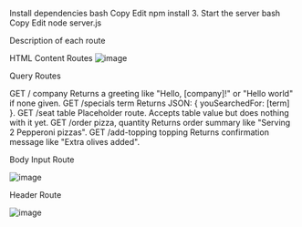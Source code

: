 Install dependencies
bash
Copy
Edit
npm install
3. Start the server
bash
Copy
Edit
node server.js

Description of each route

HTML Content Routes 
![image](https://github.com/user-attachments/assets/57fbd18b-2495-4a70-8acd-54816c0c009d)




Query Routes

GET	/	company	Returns a greeting like "Hello, [company]!" or "Hello world" if none given.
GET	/specials	term	Returns JSON: { youSearchedFor: [term] }.
GET	/seat	table	Placeholder route. Accepts table value but does nothing with it yet.
GET	/order	pizza, quantity	Returns order summary like "Serving 2 Pepperoni pizzas".
GET	/add-topping	topping	Returns confirmation message like "Extra olives added".

Body Input Route

![image](https://github.com/user-attachments/assets/f9360442-f717-4a00-93de-937cb28599cc)


Header Route

![image](https://github.com/user-attachments/assets/8a883eee-8466-4414-b72e-06aff4fd7905)

